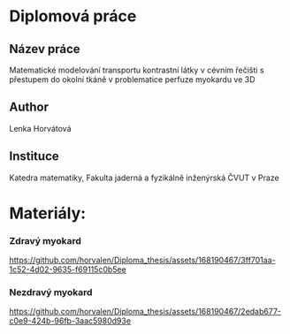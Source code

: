 # Diplomová práce

## Název práce
Matematické modelování transportu kontrastní látky v cévním řečišti s přestupem do okolní tkáně v problematice perfuze myokardu ve 3D

## Author
Lenka Horvátová

## Instituce
Katedra matematiky, Fakulta jaderná a fyzikálně inženýrská ČVUT v Praze


# Materiály:


### Zdravý myokard

https://github.com/horvalen/Diploma_thesis/assets/168190467/3ff701aa-1c52-4d02-9635-f69115c0b5ee


### Nezdravý myokard

https://github.com/horvalen/Diploma_thesis/assets/168190467/2edab677-c0e9-424b-96fb-3aac5980d93e


